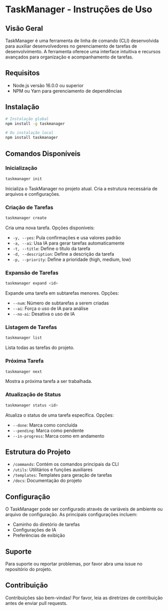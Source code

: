 # TaskManager - Instruções de Uso

## Visão Geral
TaskManager é uma ferramenta de linha de comando (CLI) desenvolvida para auxiliar desenvolvedores no gerenciamento de tarefas de desenvolvimento. A ferramenta oferece uma interface intuitiva e recursos avançados para organização e acompanhamento de tarefas.

## Requisitos
- Node.js versão 16.0.0 ou superior
- NPM ou Yarn para gerenciamento de dependências

## Instalação
```bash
# Instalação global
npm install -g taskmanager

# Ou instalação local
npm install taskmanager
```

## Comandos Disponíveis

### Inicialização
```bash
taskmanager init
```
Inicializa o TaskManager no projeto atual. Cria a estrutura necessária de arquivos e configurações.

### Criação de Tarefas
```bash
taskmanager create
```
Cria uma nova tarefa. Opções disponíveis:
- `-y, --yes`: Pula confirmações e usa valores padrão
- `-a, --ai`: Usa IA para gerar tarefas automaticamente
- `-t, --title`: Define o título da tarefa
- `-d, --description`: Define a descrição da tarefa
- `-p, --priority`: Define a prioridade (high, medium, low)

### Expansão de Tarefas
```bash
taskmanager expand <id>
```
Expande uma tarefa em subtarefas menores. Opções:
- `--num`: Número de subtarefas a serem criadas
- `--ai`: Força o uso de IA para análise
- `--no-ai`: Desativa o uso de IA

### Listagem de Tarefas
```bash
taskmanager list
```
Lista todas as tarefas do projeto.

### Próxima Tarefa
```bash
taskmanager next
```
Mostra a próxima tarefa a ser trabalhada.

### Atualização de Status
```bash
taskmanager status <id>
```
Atualiza o status de uma tarefa específica. Opções:
- `--done`: Marca como concluída
- `--pending`: Marca como pendente
- `--in-progress`: Marca como em andamento

## Estrutura do Projeto
- `/commands`: Contém os comandos principais da CLI
- `/utils`: Utilitários e funções auxiliares
- `/templates`: Templates para geração de tarefas
- `/docs`: Documentação do projeto

## Configuração
O TaskManager pode ser configurado através de variáveis de ambiente ou arquivo de configuração. As principais configurações incluem:
- Caminho do diretório de tarefas
- Configurações de IA
- Preferências de exibição

## Suporte
Para suporte ou reportar problemas, por favor abra uma issue no repositório do projeto.

## Contribuição
Contribuições são bem-vindas! Por favor, leia as diretrizes de contribuição antes de enviar pull requests.
